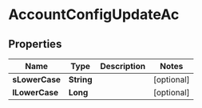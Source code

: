 

# AccountConfigUpdateAc


## Properties

| Name | Type | Description | Notes |
|------------ | ------------- | ------------- | -------------|
|**sLowerCase** | **String** |  |  [optional] |
|**lLowerCase** | **Long** |  |  [optional] |



